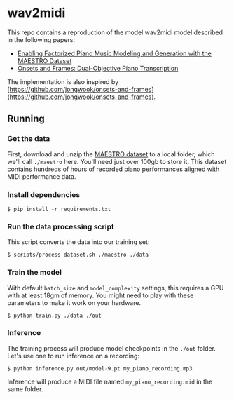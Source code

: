 # wav2midi

This repo contains a reproduction of the model wav2midi model described in the following papers:

- [Enabling Factorized Piano Music Modeling and Generation with the MAESTRO Dataset](https://arxiv.org/abs/1810.12247)
- [Onsets and Frames: Dual-Objective Piano Transcription](https://arxiv.org/abs/1710.11153)

The implementation is also inspired by [https://github.com/jongwook/onsets-and-frames](https://github.com/jongwook/onsets-and-frames).

## Running

### Get the data
First, download and unzip the [MAESTRO dataset](https://magenta.tensorflow.org/datasets/maestro) to a local folder, which we'll call `./maestro` here. You'll need just over 100gb to store it. This dataset contains hundreds of hours of recorded piano performances aligned with MIDI performance data.

### Install dependencies
```shell
$ pip install -r requirements.txt
```

### Run the data processing script
This script converts the data into our training set:
```shell
$ scripts/process-dataset.sh ./maestro ./data
```

### Train the model
With default `batch_size` and `model_complexity` settings, this requires a GPU with at least 18gm of memory. You might need to play with these parameters to make it work on your hardware.
```shell
$ python train.py ./data ./out
```

### Inference
The training process will produce model checkpoints in the `./out` folder. Let's use one to run inference on a recording:
```shell
$ python inference.py out/model-9.pt my_piano_recording.mp3
```

Inference will produce a MIDI file named `my_piano_recording.mid` in the same folder.
